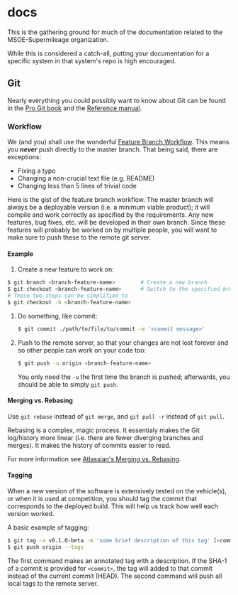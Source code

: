 # docs

This is the gathering ground for much of the documentation related to the MSOE-Supermileage organization.

While this is considered a catch-all, putting your documentation for a specific system in that system's repo is high encouraged.

## Git

Nearly everything you could possibly want to know about Git can be found in the [Pro Git book](http://www.git-scm.com/book/en/) and the [Reference manual](http://www.git-scm.com/docs).

### Workflow

We (and you) shall use the wonderful [Feature Branch Workflow][feature-branch-workflow]. This means you ***never*** push directly to the master branch. That being said, there are exceptions:
  - Fixing a typo
  - Changing a non-crucial text file (e.g. README)
  - Changing less than 5 lines of trivial code

Here is the gist of the feature branch workflow. The master branch will always be a deployable version (i.e. a minimum viable product); it will compile and work correctly as specified by the requirements. Any new features, bug fixes, etc. will be developed in their own branch. Since these features will probably be worked on by multiple people, you will want to make sure to push these to the remote git server.

#### Example

1. Create a new feature to work on:
  ```bash
  $ git branch <branch-feature-name>        # Create a new branch
  $ git checkout <branch-feature-name>      # Switch to the specified branch
  # These two steps can be simplified to
  $ git checkout -b <branch-feature-name>
  ```
1. Do something, like commit:
   ```bash
   $ git commit ./path/to/file/to/commit -m '<commit message>'
   ```
1. Push to the remote server, so that your changes are not lost forever and so other people can work on your code too:
   ```bash
   $ git push -u origin <branch-feature-name>
   ```
   You only need the `-u` the first time the branch is pushed; afterwards, you should be able to simply `git push`.

#### Merging vs. Rebasing

Use `git rebase` instead of `git merge`, and `git pull -r` instead of `git pull`.

Rebasing is a complex, magic process. It essentialy makes the Git log/history more linear (i.e. there are fewer diverging branches and merges). It makes the history of commits easier to read.

For more information see [Atlassian's Merging vs. Rebasing][merge-vs-rebase].

#### Tagging

When a new version of the software is extensively tested on the vehicle(s), or when it is used at competition, you should tag the commit that corresponds to the deployed build. This will help us track how well each version worked.

A basic example of tagging:

```bash
$ git tag -a v0.1.0-beta -m 'some brief description of this tag' [<commit>]
$ git push origin --tags
```

The first command makes an annotated tag with a description. If the SHA-1 of a commit is provided for `<commit>`, the tag will added to that commit instead of the current commit (HEAD). The second command will push all local tags to the remote server.

[feature-branch-workflow]: https://www.atlassian.com/git/tutorials/comparing-workflows/feature-branch-workflow
[merge-vs-rebase]: https://www.atlassian.com/git/tutorials/merging-vs-rebasing
